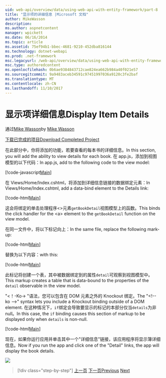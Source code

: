 ```yaml
---
uid: web-api/overview/data/using-web-api-with-entity-framework/part-8
title: "显示项的详细信息 |Microsoft 文档"
author: MikeWasson
description: 
ms.author: aspnetcontent
manager: wpickett
ms.date: 06/16/2014
ms.topic: article
ms.assetid: 75ef94b1-bbec-4681-9210-452dba816144
ms.technology: dotnet-webapi
ms.prod: .net-framework
msc.legacyurl: /web-api/overview/data/using-web-api-with-entity-framework/part-8
msc.type: authoredcontent
ms.openlocfilehash: 0b6ae9384843712cae824ea662b984a40f021e57
ms.sourcegitcommit: 9a9483aceb34591c97451997036a9120c3fe2baf
ms.translationtype: MT
ms.contentlocale: zh-CN
ms.lasthandoff: 11/10/2017
---
```

<a name="display-item-details"></a><span data-ttu-id="a7fab-102">显示项详细信息</span><span class="sxs-lookup"><span data-stu-id="a7fab-102">Display Item Details</span></span>
====================
<span data-ttu-id="a7fab-103">通过[Mike Wasson](https://github.com/MikeWasson)</span><span class="sxs-lookup"><span data-stu-id="a7fab-103">by [Mike Wasson](https://github.com/MikeWasson)</span></span>

[<span data-ttu-id="a7fab-104">下载已完成的项目</span><span class="sxs-lookup"><span data-stu-id="a7fab-104">Download Completed Project</span></span>](https://github.com/MikeWasson/BookService)

<span data-ttu-id="a7fab-105">在此部分中，你将添加的功能，若要查看的每本书的详细信息。</span><span class="sxs-lookup"><span data-stu-id="a7fab-105">In this section, you will add the ability to view details for each book.</span></span> <span data-ttu-id="a7fab-106">在 app.js，添加到视图模型的以下代码：</span><span class="sxs-lookup"><span data-stu-id="a7fab-106">In app.js, add to the following code to the view model:</span></span>

[!code-javascript[Main](part-8/samples/sample1.js)]

<span data-ttu-id="a7fab-107">在 Views/Home/Index.cshtml，将添加到详细信息链接的数据绑定元素：</span><span class="sxs-lookup"><span data-stu-id="a7fab-107">In Views/Home/Index.cshtml, add a data-bind element to the Details link:</span></span>

[!code-html[Main](part-8/samples/sample2.html?highlight=5)]

<span data-ttu-id="a7fab-108">这会将绑定的单击处理程序&lt;&gt;元素`getBookDetail`视图模型上的函数。</span><span class="sxs-lookup"><span data-stu-id="a7fab-108">This binds the click handler for the &lt;a&gt; element to the `getBookDetail` function on the view model.</span></span>

<span data-ttu-id="a7fab-109">在同一文件中，将以下标记向上：</span><span class="sxs-lookup"><span data-stu-id="a7fab-109">In the same file, replace the following mark-up:</span></span>

[!code-html[Main](part-8/samples/sample3.html)]

<span data-ttu-id="a7fab-110">替换为以下内容：</span><span class="sxs-lookup"><span data-stu-id="a7fab-110">with this:</span></span>

[!code-html[Main](part-8/samples/sample4.html)]

<span data-ttu-id="a7fab-111">此标记将创建一个表，其中被数据绑定到的属性`detail`可观察到视图模型中。</span><span class="sxs-lookup"><span data-stu-id="a7fab-111">This markup creates a table that is data-bound to the properties of the `detail` observable in the view model.</span></span>

<span data-ttu-id="a7fab-112">"&lt;！-Ko-&gt; &quot;语法，您可以包含在 DOM 元素之外的 Knockout 绑定。</span><span class="sxs-lookup"><span data-stu-id="a7fab-112">The "&lt;!-- ko --&gt;&quot; syntax lets you include a Knockout binding outside of a DOM element.</span></span> <span data-ttu-id="a7fab-113">在这种情况下，`if`绑定会导致要显示的标记的本部分仅当`details`为非 null。</span><span class="sxs-lookup"><span data-stu-id="a7fab-113">In this case, the `if` binding causes this section of markup to be displayed only when `details` is non-null.</span></span>

[!code-html[Main](part-8/samples/sample5.html)]

<span data-ttu-id="a7fab-114">现在，如果你运行应用并单击其中一个&quot;详细信息&quot;链接，该应用程序将显示簿详细信息。</span><span class="sxs-lookup"><span data-stu-id="a7fab-114">Now if you run the app and click one of the &quot;Detail&quot; links, the app will display the book details.</span></span>

[![](part-8/_static/image2.png)](part-8/_static/image1.png)

>[!div class="step-by-step"]
<span data-ttu-id="a7fab-115">[上一页](part-7.md)
[下一页](part-9.md)</span><span class="sxs-lookup"><span data-stu-id="a7fab-115">[Previous](part-7.md)
[Next](part-9.md)</span></span>
